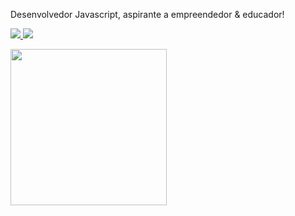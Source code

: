 <p>
  Desenvolvedor Javascript, aspirante a empreendedor & educador! 
</p>

<p>
  <a href="mailto:gabrieltosta3@gmail.com" alt="gabrieltosta3@gmail.com" title="gabrieltosta3@gmail.com" target="_blank">
    <img src="https://img.shields.io/badge/-Gmail-FF0000?style=flat-square&labelColor=FF0000&logo=gmail&logoColor=white" />
  </a>

  <a href="https://www.linkedin.com/in/gtosta96/" alt="gtosta96" title="gtosta96" target="_blank">
    <img src="https://img.shields.io/badge/-Linkedin-0e76a8?style=flat-square&logo=Linkedin&logoColor=white" />
  </a>
  
  <div>
    <a href="https://heroway.com.br" alt="heroway.com.br" title="heroway.com.br" target="_blank">
      <img src="https://d33wubrfki0l68.cloudfront.net/28814445fc9b052c3199ec2d2bda1cda34776694/938f0/images/af2c8a69d48162f2bc6cc514534a646a.svg" min-width="250px" max-width="250px" width="250px" />
    </a>
  </div>
</p>
